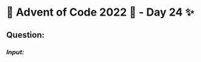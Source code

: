 # :christmas_tree: Advent of Code 2022 :christmas_tree: - Day 24 :sparkles:
## Question: 
>
>
>

### *Input:*

>
>
>